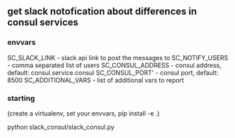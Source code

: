 ## get slack notofication about differences in consul services


### envvars

SC_SLACK_LINK - slack api link to post the messages to 
SC_NOTIFY_USERS - comma separated list of users
SC_CONSUL_ADDRESS - consul address, default: consul.service.consul
SC_CONSUL_PORT' - consul port, default: 8500
SC_ADDITIONAL_VARS - list of additional vars to report


### starting
(create a virtualenv, set your envvars, pip install -e .)

python slack_consul/slack_consul.py
